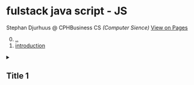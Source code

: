 # fulstack java script - JS
Stephan Djurhuus @ CPHBusiness CS *(Computer Sience)*
<a id='vop' href='https://stephan-mdd.github.io/CPHBusiness-CS.S4.19/'>View on Pages</a>

0. [..](../../README.md)
1. [introduction](01-introduktion.md)

<details>
    <summary><h2>Title 1</h2></summary>
    <div>Content 1 Content 1 Content 1 Content 1 Content 1</div>
</details>